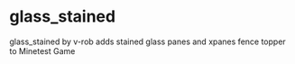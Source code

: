 # glass_stained
glass_stained by v-rob adds stained glass panes and xpanes fence topper to Minetest Game
